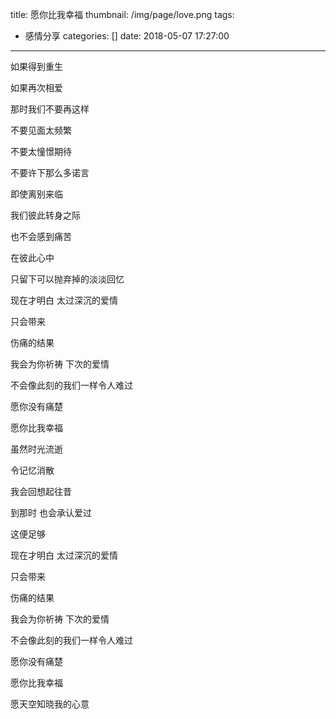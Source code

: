 title: 愿你比我幸福
thumbnail: /img/page/love.png
tags:
  - 感情分享
categories: []
date: 2018-05-07 17:27:00
---
如果得到重生

如果再次相爱

那时我们不要再这样

不要见面太频繁

不要太憧憬期待

不要许下那么多诺言

即使离别来临

我们彼此转身之际

也不会感到痛苦

在彼此心中

只留下可以抛弃掉的淡淡回忆

现在才明白 太过深沉的爱情

只会带来

伤痛的结果

我会为你祈祷 下次的爱情

不会像此刻的我们一样令人难过

愿你没有痛楚

愿你比我幸福

虽然时光流逝

令记忆消散

我会回想起往昔

到那时 也会承认爱过

这便足够

现在才明白 太过深沉的爱情

只会带来

伤痛的结果

我会为你祈祷 下次的爱情

不会像此刻的我们一样令人难过

愿你没有痛楚

愿你比我幸福

愿天空知晓我的心意